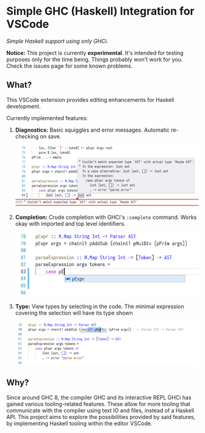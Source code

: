 # Simple GHC (Haskell) Integration for VSCode

*Simple Haskell support using only GHCi.*

**Notice:** This project is currently **experimental**. It's intended for testing purposes only for the time being. Things probably won't work for you. Check the issues page for some known problems.

## What?

This VSCode extension provides editing enhancements for  Haskell development.

Currently implemented features:

1. **Diagnostics:** Basic squiggles and error messages. Automatic re-checking on save.

    ![Squiggle demo screenshot](https://github.com/dramforever/dram.cf/raw/master/repo/vscode-ghc-simple/squiggle.png)

2. **Completion:** Crude completion with GHCi's `:complete` command. Works okay with imported and top level identifiers.

    ![Completion demo screenshot](https://github.com/dramforever/dram.cf/raw/master/repo/vscode-ghc-simple/completion.png)

3. **Type:** View types by selecting in the code. The minimal expression covering the selection will have its type shown

    ![Range type demo screenshot](https://github.com/dramforever/dram.cf/raw/master/repo/vscode-ghc-simple/range-type.png)

## Why?


Since around GHC 8, the compiler GHC and its interactive REPL GHCi has gained various tooling-related features. These allow for more tooling that communicate with the compiler using text IO and files, instead of a Haskell API. This project aims to explore the possibilities provided by said features, by implementing Haskell tooling within the editor VSCode.